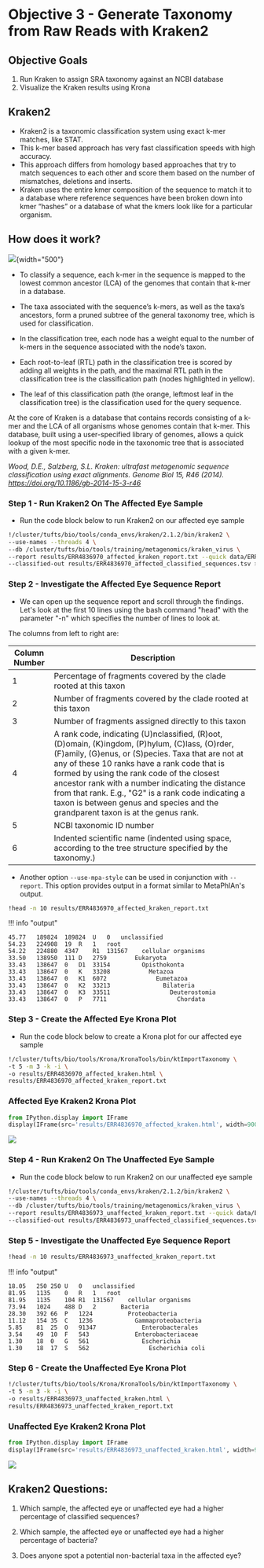# Objective 3 - Generate Taxonomy from Raw Reads with Kraken2

<a class="anchor" id="Objective-3"></a>

## **Objective Goals**

1. Run Kraken to assign SRA taxonomy against an NCBI database
2. Visualize the Kraken results using Krona

## Kraken2

- Kraken2 is a taxonomic classification system using exact k-mer matches, like STAT.
- This k-mer based approach has very fast classification speeds with high accuracy.
- This approach differs from homology based approaches that try to match sequences to each other and score them based on the number of mismatches, deletions and inserts. 
- Kraken uses the entire kmer composition of the sequence to match it to a database where reference sequences have been broken down into kmer “hashes” or a database of what the kmers look like for a particular organism.


## How does it work?

![](images/kraken_tree.png){width="500"}


- To classify a sequence, each k-mer in the sequence is mapped to the lowest common ancestor (LCA) of the genomes that contain that k-mer in a database. 

- The taxa associated with the sequence’s k-mers, as well as the taxa’s ancestors, form a pruned subtree of the general taxonomy tree, which is used for classification. 

- In the classification tree, each node has a weight equal to the number of k-mers in the sequence associated with the node’s taxon. 

- Each root-to-leaf (RTL) path in the classification tree is scored by adding all weights in the path, and the maximal RTL path in the classification tree is the classification path (nodes highlighted in yellow). 

- The leaf of this classification path (the orange, leftmost leaf in the classification tree) is the classification used for the query sequence.


At the core of Kraken is a database that contains records consisting of a k-mer and the LCA of all organisms whose genomes contain that k-mer. This database, built using a user-specified library of genomes, allows a quick lookup of the most specific node in the taxonomic tree that is associated with a given k-mer. 

*Wood, D.E., Salzberg, S.L. Kraken: ultrafast metagenomic sequence classification using exact alignments. Genome Biol 15, R46 (2014). https://doi.org/10.1186/gb-2014-15-3-r46*

### Step 1 - Run Kraken2 On The Affected Eye Sample

- Run the code block below to run Kraken2 on our affected eye sample

```bash
!/cluster/tufts/bio/tools/conda_envs/kraken/2.1.2/bin/kraken2 \
--use-names --threads 4 \
--db /cluster/tufts/bio/tools/training/metagenomics/kraken_virus \
--report results/ERR4836970_affected_kraken_report.txt --quick data/ERR4836970_affected.fastq \
--classified-out results/ERR4836970_affected_classified_sequences.tsv > results/sequences.kraken
```

### Step 2 - Investigate the Affected Eye Sequence Report

- We can open up the sequence report and scroll through the findings. Let's look at the first 10 lines using the bash command "head" with the parameter "-n" which specifies the number of lines to look at.

The columns from left to right are:

|Column Number|Description|
|-|-|
|1|Percentage of fragments covered by the clade rooted at this taxon|
|2|Number of fragments covered by the clade rooted at this taxon|
|3| Number of fragments assigned directly to this taxon|
|4| A rank code, indicating (U)nclassified, (R)oot, (D)omain, (K)ingdom, (P)hylum, (C)lass, (O)rder, (F)amily, (G)enus, or (S)pecies. Taxa that are not at any of these 10 ranks have a rank code that is formed by using the rank code of the closest ancestor rank with a number indicating the distance from that rank. E.g., "G2" is a rank code indicating a taxon is between genus and species and the grandparent taxon is at the genus rank.|
|5| NCBI taxonomic ID number |
|6|Indented scientific name (indented using space, according to the tree structure specified by the taxonomy.)|

- Another option `--use-mpa-style` can be used in conjunction with `--report`. This option provides output in a format similar to MetaPhlAn's output. 

```bash
!head -n 10 results/ERR4836970_affected_kraken_report.txt
```

!!! info "output"

    45.77	189824	189824	U	0	unclassified
    54.23	224908	19	R	1	root
    54.22	224880	4347	R1	131567	  cellular organisms
    33.50	138950	111	D	2759	    Eukaryota
    33.43	138647	0	D1	33154	      Opisthokonta
    33.43	138647	0	K	33208	        Metazoa
    33.43	138647	0	K1	6072	          Eumetazoa
    33.43	138647	0	K2	33213	            Bilateria
    33.43	138647	0	K3	33511	              Deuterostomia
    33.43	138647	0	P	7711	                Chordata
    

### Step 3 - Create the Affected Eye Krona Plot

- Run the code block below to create a Krona plot for our affected eye sample

```bash
!/cluster/tufts/bio/tools/Krona/KronaTools/bin/ktImportTaxonomy \
-t 5 -m 3 -k -i \
-o results/ERR4836970_affected_kraken.html \
results/ERR4836970_affected_kraken_report.txt
```
     
### Affected Eye Kraken2 Krona Plot

```python
from IPython.display import IFrame
display(IFrame(src='results/ERR4836970_affected_kraken.html', width=900, height=600))
```
     
![](images/affected_kraken.png)


### Step 4 - Run Kraken2 On The Unaffected Eye Sample

- Run the code block below to run Kraken2 on our unaffected eye sample

```bash
!/cluster/tufts/bio/tools/conda_envs/kraken/2.1.2/bin/kraken2 \
--use-names --threads 4 \
--db /cluster/tufts/bio/tools/training/metagenomics/kraken_virus \
--report results/ERR4836973_unaffected_kraken_report.txt --quick data/ERR4836973_unaffected.fastq \
--classified-out results/ERR4836973_unaffected_classified_sequences.tsv > results/sequences.kraken
```

### Step 5 - Investigate the Unaffected Eye Sequence Report

```bash
!head -n 10 results/ERR4836973_unaffected_kraken_report.txt
```

!!! info "output"

    18.05	250	250	U	0	unclassified
    81.95	1135	0	R	1	root
    81.95	1135	104	R1	131567	  cellular organisms
    73.94	1024	488	D	2	    Bacteria
    28.30	392	66	P	1224	      Proteobacteria
    11.12	154	35	C	1236	        Gammaproteobacteria
    5.85	81	25	O	91347	          Enterobacterales
    3.54	49	10	F	543	            Enterobacteriaceae
    1.30	18	0	G	561	              Escherichia
    1.30	18	17	S	562	                Escherichia coli
    
### Step 6 - Create the Unaffected Eye Krona Plot

```bash
!/cluster/tufts/bio/tools/Krona/KronaTools/bin/ktImportTaxonomy \
-t 5 -m 3 -k -i \
-o results/ERR4836973_unaffected_kraken.html \
results/ERR4836973_unaffected_kraken_report.txt
```

### Unaffected Eye Kraken2 Krona Plot

```python
from IPython.display import IFrame
display(IFrame(src='results/ERR4836973_unaffected_kraken.html', width=900, height=600))
```

![](images/unaffected_kraken.png)


## Kraken2 Questions:

1. Which sample, the affected eye or unaffected eye had a higher percentage of classified sequences?

2. Which sample, the affected eye or unaffected eye had a higher percentage of bacteria?

3. Does anyone spot a potential non-bacterial taxa in the affected eye?
